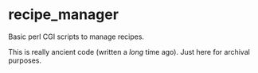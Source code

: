 recipe_manager
==============

Basic perl CGI scripts to manage recipes.

This is really ancient code (written a *long* time ago).  Just here for archival purposes.
